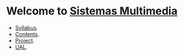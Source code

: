 # Welcome to [Sistemas Multimedia](https://Sistemas-Multimedia.github.io)

* [Syllabus](https://github.com/Sistemas-Multimedia/Sistemas-Multimedia.github.io/tree/master/syllabus).
* [Contents](https://Sistemas-Multimedia.github.io/contents).
* [Project](https://github.com/Sistemas-Multimedia/VCF).
* [UAL](https://www.ual.es/estudios/masteres/presentacion/plandeestudios/asignatura/7114/71142105).
